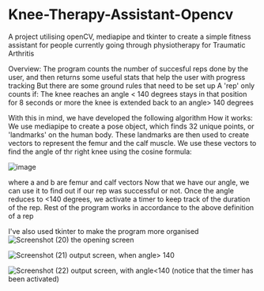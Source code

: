 # Knee-Therapy-Assistant-Opencv
A project utilising openCV, mediapipe and tkinter to create a simple fitness assistant for people currently going through physiotherapy for Traumatic Arthritis

Overview:
The program counts the number of succesful reps done by the user, and then returns some useful stats that help the user with progress tracking
But there are some ground rules that need to be set up
A 'rep' only counts if:
  The knee reaches an angle < 140 degrees
  stays in that position for 8 seconds or more
  the knee is extended back to an angle> 140 degrees
  
With this in mind, we have developed the following algorithm
How it works:
We use mediapipe to create a pose object, which finds 32 unique points, or 'landmarks' on the human body. These landmarks are then used to create vectors to represent the femur and the calf muscle.
We use these vectors to find the angle of thr right knee using the cosine formula:

![image](https://user-images.githubusercontent.com/99831413/163581437-43b55ee3-b38e-44da-905c-5bfaaa0f4533.png)

where a and b are femur and calf vectors
Now that we have our angle, we can use it to find out if our rep was successful or not.
Once the angle reduces to <140 degrees, we activate a timer to keep track of the duration of the rep.
Rest of the program works in accordance to the above definition of a rep

I've also used tkinter to make the program more organised 
![Screenshot (20)](https://user-images.githubusercontent.com/99831413/163581893-f4ce1451-b019-4789-be3e-392447ab7c64.png)
the opening screen

![Screenshot (21)](https://user-images.githubusercontent.com/99831413/163582468-75e0a9ac-59a5-4c04-90fa-3e2a3f1d69f0.png)
output screen, when angle> 140

![Screenshot (22)](https://user-images.githubusercontent.com/99831413/163582603-bb4a45f9-af24-49f0-b7e4-4987b724699e.png)
output screen, with angle<140 (notice that the timer has been activated)
